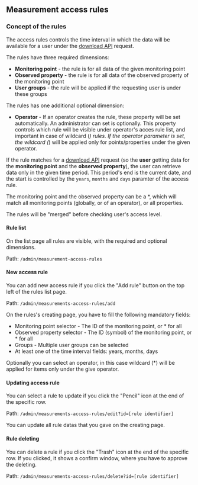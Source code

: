 ## Measurement access rules


### Concept of the rules

The access rules controls the time interval in which the data will be available for a user under the [download API](24_api_download.md) request. 

The rules have three required dimensions: 
* **Monitoring point** - the rule is for all data of the given monitoring point 
* **Observed property** - the rule is for all data of the observed property of the monitoring point
* **User groups** - the rule will be applied if the requesting user is under these groups

The rules has one additional optional dimension:
* **Operator** - If an operator creates the rule, these property will be set automatically. An administrator can set is optionally. 
This property controls which rule will be visible under operator's acces rule list, and important in case of wildcard (*) rules. 
If the operator parameter is set, the wildcard (*) will be applied only for points/properties under the given operator.

If the rule matches for a [download API](24_api_download.md) request (so the __user__ getting data for the __monitoring point__ and the __observed property__), the user can retrieve data only in the given time period.
This period's end is the current date, and the start is controlled by the `years`, `months` and `days` paramter of the access rule.

The monitoring point and the observed property can be a *, which will match all monitoring points (globally, or of an operator), or all properties. 

The rules will be "merged" before checking user's access level.

#### Rule list

On the list page all rules are visible, with the required and optional dimensions.

Path: `/admin/measurement-access-rules`

#### New access rule

You can add new access rule if you click the "Add rule" button on the top left of the rules list page.

Path: `/admin/measurements-access-rules/add`

On the rules's creating page, you have to fill the following mandatory fields:
- Monitoring point selector - The ID of the monitoring point, or * for all
- Observed property selector - The ID (symbol) of the monitoring point, or * for all
- Groups - Multiple user groups can be selected
- At least one of the time interval fields: years, months, days

Optionally you can select an operator, in this case wildcard (*) will be applied for items only under the give operator.

#### Updating access rule

You can select a rule to update if you click the "Pencil" icon at the end of the specific row.

Path: `/admin/measurements-access-rules/edit?id=[rule identifier]`

You can update all rule datas that you gave on the creating page. 

#### Rule deleting

You can delete a rule if you click the "Trash" icon at the end of the specific row. If you clicked, it shows a confirm window, where you have to approve the deleting.

Path: `/admin/measurements-access-rules/delete?id=[rule identifier]`